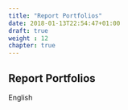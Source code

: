 ```yaml
---
title: "Report Portfolios"
date: 2018-01-13T22:54:47+01:00
draft: true
weight : 12
chapter: true
---
```

## Report Portfolios
English
